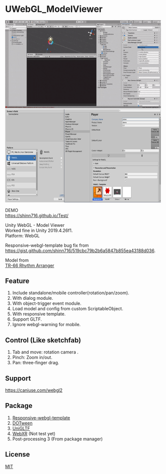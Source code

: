 # UWebGL_ModelViewer
![image info](./images/gif01.gif)  
<img src="./images/img01.png" width="650" height="300" />  

DEMO    
https://shinn716.github.io/Test/

Unity WebGL - Model Viewer  
Worked fine in Unity 2019.4.26f1.  
Platform: WebGL
  
Responsive-webgl-template bug fix from  
https://gist.github.com/shinn716/519cbc79b2b6a5847b855ea43188d036.
  
Model from  
[TR-66 Rhythm Arranger](https://sketchfab.com/3d-models/tr-66-rhythm-arranger-b58a105480dc4785ad39a3155476f7ec)
    
## Feature
1. Include standalone/mobile controller(rotation/pan/zoom).
2. With dialog module.
3. With object-trigger event module.
4. Load model and config from custom ScriptableObject.
5. With responsive template.
6. Support GLTF.
7. Ignore webgl-warning for mobile.

## Control (Like sketchfab)  
1. Tab and move: rotation camera .
2. Pinch: Zoom in/out.
3. Pan: three-finger drag.  
  
## Support  
https://caniuse.com/webgl2  
  
## Package  
1. [Responsive-webgl-template](https://assetstore.unity.com/packages/tools/gui/responsive-webgl-template-117308)
5. [DOTween](https://assetstore.unity.com/packages/tools/animation/dotween-hotween-v2-27676)
3. [UniGLTF](https://github.com/ousttrue/UniGLTF)
4. [WebXR](https://github.com/Rufus31415/Simple-WebXR-Unity) (Not test yet) 
5. Post-processing 3 (From package manager)

## License
[MIT](https://github.com/shinn716/UWebGL_ModelViewer/blob/main/LICENSE)

